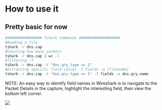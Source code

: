 # How to use it



## Pretty basic for now

```bash
################# Tshark Commands ###################
#Reading a file
tshark -r dns.cap
#Counting how many packets
tshark -r dns.cap | wc -l
#filtering -Y
tshark -r dns.cap -Y "dns.qry.type == 1" 
#Extracting specific field values -T fields -e [filename]
tshark -r dns.cap -Y "dns.qry.type == 1" -T fields -e dns.qry.name 

```

NOTE: An easy way to identify field names in Wireshark is to navigate to the Packet Details in the capture, highlight the interesting field, then view the bottom left corner.

![](https://i.imgur.com/Ki9lou5.png)

